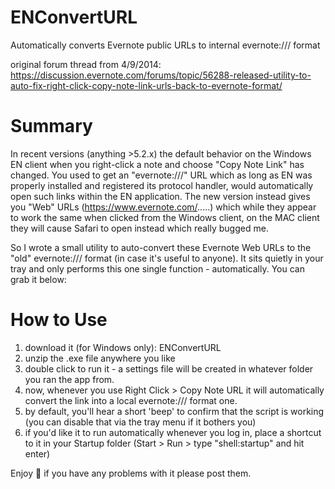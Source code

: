 # ENConvertURL
Automatically converts Evernote public URLs to internal evernote:/// format

original forum thread from 4/9/2014: https://discussion.evernote.com/forums/topic/56288-released-utility-to-auto-fix-right-click-copy-note-link-urls-back-to-evernote-format/

# Summary
In recent versions (anything >5.2.x) the default behavior on the Windows EN client when you right-click a note and choose "Copy Note Link" has changed. You used to get an "evernote:///" URL which as long as EN was properly installed and registered its protocol handler, would automatically open such links within the EN application. The new version instead gives you "Web" URLs (https://www.evernote.com/.....) which while they appear to work the same when clicked from the Windows client, on the MAC client they will cause Safari to open instead which really bugged me.

So I wrote a small utility to auto-convert these Evernote Web URLs to the "old" evernote:/// format (in case it's useful to anyone). It sits quietly in your tray and only performs this one single function - automatically. You can grab it below:

# How to Use
1. download it (for Windows only): ENConvertURL
2. unzip the .exe file anywhere you like
3. double click to run it - a settings file will be created in whatever folder you ran the app from.
4. now, whenever you use Right Click > Copy Note URL it will automatically convert the link into a local evernote:/// format one.
5. by default, you'll hear a short 'beep' to confirm that the script is working (you can disable that via the tray menu if it bothers you)
6. if you'd like it to run automatically whenever you log in, place a shortcut to it in your Startup folder (Start > Run > type "shell:startup" and hit enter)

Enjoy 🙂 if you have any problems with it please post them.
